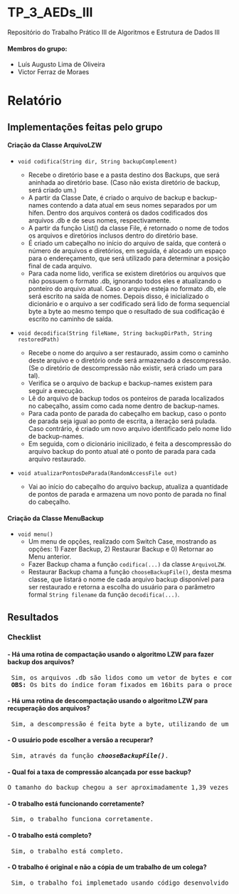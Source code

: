 # TP_3_AEDs_III
Repositório do Trabalho Prático III de Algoritmos e Estrutura de Dados III

#### Membros do grupo:
- Luís Augusto Lima de Oliveira
- Victor Ferraz de Moraes

# Relatório
## Implementações feitas pelo grupo

####  Criação da Classe ArquivoLZW

* `void codifica(String dir, String backupComplement)`
  * Recebe o diretório base e a pasta destino dos Backups, que será aninhada ao diretório base. (Caso não exista diretório de backup, será criado um.)
  * A partir da Classe Date, é criado o arquivo de backup e backup-names contendo a data atual em seus nomes separados por um hífen. Dentro dos arquivos conterá os dados codificados dos arquivos .db e de seus nomes, respectivamente.
  * A partir da função List() da classe File, é retornado o nome de todos os arquivos e diretórios inclusos dentro do diretório base.
  * É criado um cabeçalho no início do arquivo de saída, que conterá o número de arquivos e diretórios, em seguida, é alocado um espaço para o endereçamento, que será utilizado para determinar a posição final de cada arquivo. 
  * Para cada nome lido, verifica se existem diretórios ou arquivos que não possuem o formato .db, ignorando todos eles e atualizando o ponteiro do arquivo atual. Caso o arquivo esteja no formato .db, ele será escrito na saída de nomes. Depois disso, é inicializado o dicionário e o arquivo a ser codificado será lido de forma sequencial byte a byte ao mesmo tempo que o resultado de sua codificação é escrito no caminho de saída.

* `void decodifica(String fileName, String backupDirPath, String restoredPath)`
  * Recebe o nome do arquivo a ser restaurado, assim como o caminho deste arquivo e o diretório onde será armazenado a descompressão. (Se o diretório de descompressão não existir, será criado um para tal).
  * Verifica se o arquivo de backup e backup-names existem para seguir a execução.
  * Lê do arquivo de backup todos os ponteiros de parada localizados no cabeçalho, assim como cada nome dentro de backup-names.
  * Para cada ponto de parada do cabeçalho em backup, caso o ponto de parada seja igual ao ponto de escrita, a iteração será pulada. Caso contrário, é criado um novo arquivo identificado pelo nome lido de backup-names.
  * Em seguida, com o dicionário inicilizado, é feita a descompressão do arquivo backup do ponto atual até o ponto de parada para cada arquivo restaurado.

* `void atualizarPontosDeParada(RandomAccessFile out)`
  * Vai ao início do cabeçalho do arquivo backup, atualiza a quantidade de pontos de parada e armazena um novo ponto de parada no final do cabeçalho.

####  Criação da Classe MenuBackup

* `void menu()`
  * Um menu de opções, realizado com Switch Case, mostrando as opções: 1) Fazer Backup, 2) Restaurar Backup e 0) Retornar ao Menu anterior.
  * Fazer Backup chama a função `codifica(...)` da classe `ArquivoLZW`.
  * Restaurar Backup chama a função `chooseBackupFile()`, desta mesma classe, que listará o nome de cada arquivo backup disponível para ser restaurado e retorna a escolha do usuário para o parâmetro formal `String filename` da função `decodifica(...)`.

## Resultados

### Checklist

#### - Há uma rotina de compactação usando o algoritmo LZW para fazer backup dos arquivos?

<pre> Sim, os arquivos .db são lidos como um vetor de bytes e compactados utilizando-se do algoritmo LZW. <br> <strong>OBS:</strong> Os bits do índice foram fixados em 16bits para o processo de codificação e decodificação. </pre>

#### - Há uma rotina de descompactação usando o algoritmo LZW para recuperação dos arquivos?

<pre> Sim, a descompressão é feita byte a byte, utilizando de um vetor de bytes único contendo todos os arquivos compactados e armazenados em um diretório de restauração específico para melhor legilibidade e usabilidade. </pre>

#### - O usuário pode escolher a versão a recuperar?

<pre> Sim, através da função <i><strong>chooseBackupFile()</strong></i>. </pre>

#### - Qual foi a taxa de compressão alcançada por esse backup?

<pre>O tamanho do backup chegou a ser aproximadamente 1,39 vezes menor do que a soma de todos os arquivos descompactados, considerando os arquivos de dados iniciais. Portanto, a taxa de compressão foi de aproximadamente 139%.</pre>

#### - O trabalho está funcionando corretamente?

<pre> Sim, o trabalho funciona corretamente. </pre>

#### - O trabalho está completo?

<pre> Sim, o trabalho está completo. </pre>

#### - O trabalho é original e não a cópia de um trabalho de um colega?

<pre> Sim, o trabalho foi implemetado usando código desenvolvido pelo grupo no TP2 (Listas Invertidas) e também da base do algoritmo LZW disponibilizada pelo Professor no Canvas. </pre>
